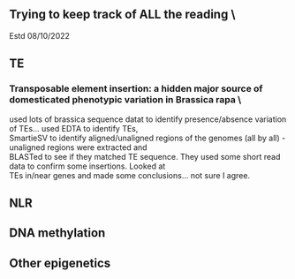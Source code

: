 ## Trying to keep track of ALL the reading \
Estd 08/10/2022

## TE
### Transposable element insertion: a hidden major source of domesticated phenotypic variation in Brassica rapa \
used lots of brassica sequence datat to identify presence/absence variation of TEs... used EDTA to identify TEs, \
SmartieSV to identify aligned/unaligned regions of the genomes (all by all) - unaligned regions were extracted and \
BLASTed to see if they matched TE sequence.  They used some short read data to confirm some insertions. Looked at \
TEs in/near genes and made some conclusions... not sure I agree.


## NLR


## DNA methylation


## Other epigenetics
